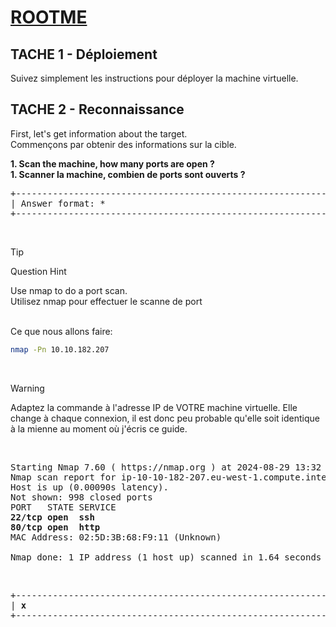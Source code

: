 # **[ROOTME](https://tryhackme.com/r/room/rrootme)**

## TACHE 1 - Déploiement

Suivez simplement les instructions pour déployer la machine virtuelle.

## TACHE 2 - Reconnaissance

First, let's get information about the target.
<br>Commençons par obtenir des informations sur la cible.

**1. Scan the machine, how many ports are open ?**
<br>**1. Scanner la machine, combien de ports sont ouverts ?**

<pre>
+------------------------------------------------------------------------+   +--------------+   +--------------+
| Answer format: *                                                       |   |    SUBMIT    |   |     HINT     |
+------------------------------------------------------------------------+   +--------------+   +--------------+
</pre>

<br>

> [!TIP]
> Question Hint
>
> Use nmap to do a port scan.
> <br>Utilisez nmap pour effectuer le scanne de port

<br>Ce que nous allons faire:

```bash
nmap -Pn 10.10.182.207
```

<br>

> [!WARNING]
> Adaptez la commande à l'adresse IP de VOTRE machine virtuelle. Elle change à chaque connexion, il est donc peu probable qu'elle soit identique à la mienne au moment où j'écris ce guide.

<br>

<pre>
Starting Nmap 7.60 ( https://nmap.org ) at 2024-08-29 13:32 BST
Nmap scan report for ip-10-10-182-207.eu-west-1.compute.internal (10.10.182.207)
Host is up (0.00090s latency).
Not shown: 998 closed ports
PORT   STATE SERVICE
<b>22/tcp open  ssh
80/tcp open  http</b>
MAC Address: 02:5D:3B:68:F9:11 (Unknown)

Nmap done: 1 IP address (1 host up) scanned in 1.64 seconds
</pre>

<br>

<pre>
+------------------------------------------------------------------------+   +----------------+   +--------------+
| <b>x</b>                                                                      |   | CORRECT ANSWER |   |     HINT     |
+------------------------------------------------------------------------+   +----------------+   +--------------+
</pre>
